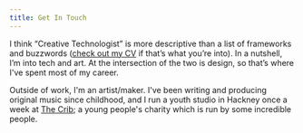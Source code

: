 ```yaml
---
title: Get In Touch
---
```


I think “Creative Technologist” is more descriptive than a list of frameworks and buzzwords (<a href="CV.pdf" target="_blank">check out my CV</a> if that’s what you’re into). In a nutshell, I’m into tech and art. At the intersection of the two is design, so that’s where I've spent most of my career. 

Outside of work, I'm an artist/maker. I've been writing and producing original music since childhood, and I run a youth studio in Hackney once a week at [The Crib](https://thecrib.org.uk/); a young people's charity which is run by some incredible people.